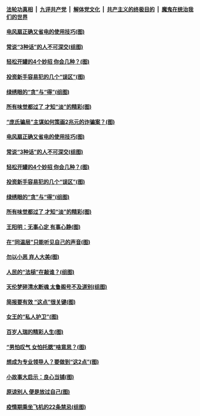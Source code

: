 

####  [法轮功真相](../../../../basic/blob/master/README.md?t=04192032) &nbsp;|&nbsp; [九评共产党](../../../../9ping.md/blob/master/README.md?t=04192032) &nbsp;|&nbsp; [解体党文化](../../../../jtdwh.md/blob/master/README.md?t=04192032)  &nbsp;|&nbsp; [共产主义的终极目的](../../../../gczydzjmd.md/blob/master/README.md?t=04192032) &nbsp;|&nbsp; [魔鬼在统治我们的世界](../../../../mgztzwmdsj.md/blob/master/README.md?t=04192032) 

#### [电风扇正确又省电的使用技巧(图)](../pages/p8/969127.md?t=04192032) 

#### [常说“3种话”的人不可深交(组图)](../pages/p8/969109.md?t=04192032) 

#### [轻松开罐的4个妙招 你会几种？(图)](../pages/p8/969124.md?t=04192032) 

#### [投资新手容易犯的几个“误区”(图)](../pages/p8/969093.md?t=04192032) 

#### [绿绣眼的“贪”与“得”(组图)](../pages/p8/969027.md?t=04192032) 

#### [所有味觉都过了 才知“淡”的精彩(图)](../pages/p8/968890.md?t=04192032) 

#### [“庞氏骗局”主谋如何策画2兆元的诈骗案？(图)](../pages/p8/969216.md?t=04192032) 

#### [电风扇正确又省电的使用技巧(图)](../pages/p8/969127.md?t=04192032) 

#### [常说“3种话”的人不可深交(组图)](../pages/p8/969109.md?t=04192032) 

#### [轻松开罐的4个妙招 你会几种？(图)](../pages/p8/969124.md?t=04192032) 

#### [投资新手容易犯的几个“误区”(图)](../pages/p8/969093.md?t=04192032) 

#### [绿绣眼的“贪”与“得”(组图)](../pages/p8/969027.md?t=04192032) 

#### [所有味觉都过了 才知“淡”的精彩(图)](../pages/p8/968890.md?t=04192032) 

#### [王阳明：无事心定 有事心静(图)](../pages/p8/968663.md?t=04192032) 

#### [在“同温层”只能听见自己的声音(图)](../pages/p8/969021.md?t=04192032) 

#### [勿以小恶 弃人大美(图)](../pages/p8/968658.md?t=04192032) 

#### [人民的“法槌”在敲谁？(组图)](../pages/p8/968597.md?t=04192032) 

#### [天伦梦碎清水断魂 太鲁阁号不及道别(组图)](../pages/p8/967838.md?t=04192032) 

#### [简报要有效 “这点”很关键(图)](../pages/p8/968931.md?t=04192032) 

#### [女王的“私人护卫”(图)](../pages/p8/968595.md?t=04192032) 

#### [百岁人瑞的精彩人生(图)](../pages/p8/968895.md?t=04192032) 

#### [“男怕叹气 女怕托腮”啥意思？(图)](../pages/p8/968855.md?t=04192032) 

#### [想成为专业领导人？要做到“这2点”(图)](../pages/p8/968844.md?t=04192032) 

#### [小故事大启示：良心当铺(图)](../pages/p8/968157.md?t=04192032) 

#### [原谅别人 便是放过自己(图)](../pages/p8/968661.md?t=04192032) 

#### [疫情期乘坐飞机的22条禁忌(组图)](../pages/p8/968598.md?t=04192032) 

